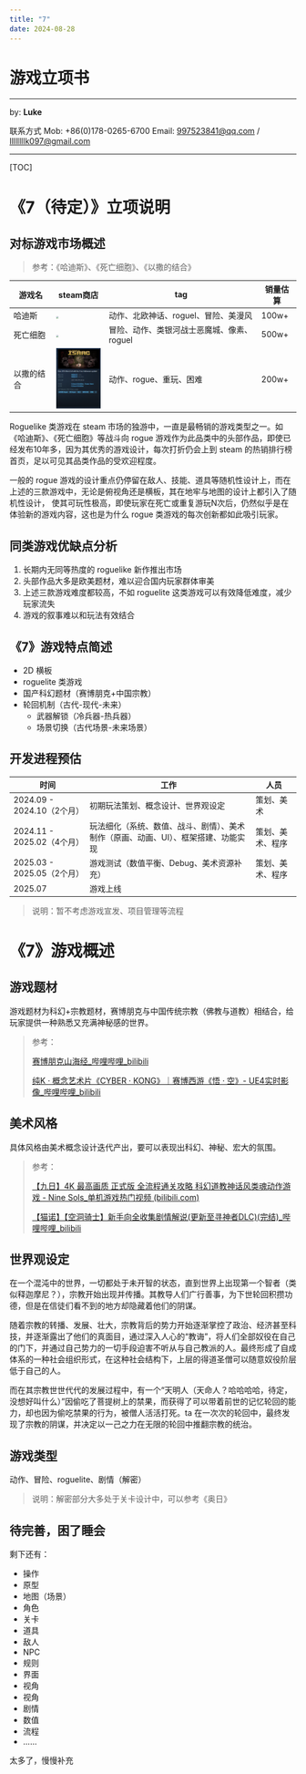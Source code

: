 ```yaml
---
title: "7"
date: 2024-08-28
---
```




# 游戏立项书

---

by: **Luke** 

联系方式
Mob: +86(0)178-0265-6700
Email: 997523841@qq.com / llllllllk097@gmail.com

---

[TOC]

# 《7（待定）》立项说明

## 对标游戏市场概述

> 参考：《哈迪斯》、《死亡细胞》、《以撒的结合》 



| 游戏名     | steam商店                                                    | tag                                        | 销量估算 |
| ---------- | ------------------------------------------------------------ | ------------------------------------------ | -------- |
| 哈迪斯     | <img src="https://997523841-1323914366.cos.ap-shanghai.myqcloud.com/20240828213607.png" style="zoom:25%;" /> | 动作、北欧神话、roguel、冒险、美漫风       | 100w+    |
| 死亡细胞   | <img src="https://997523841-1323914366.cos.ap-shanghai.myqcloud.com/20240828213812.png" style="zoom:25%;" /> | 冒险、动作、类银河战士恶魔城、像素、roguel | 500w+    |
| 以撒的结合 | <img src="https://raw.githubusercontent.com/lllllluke/PicGoWH/main/img/202408282204046.png" style="zoom:25%;" /> | 动作、rogue、重玩、困难                    | 200w+    |

Roguelike 类游戏在 steam 市场的独游中，一直是最畅销的游戏类型之一。如《哈迪斯》、《死亡细胞》等战斗向 rogue 游戏作为此品类中的头部作品，即使已经发布10年多，因为其优秀的游戏设计，每次打折仍会上到 steam 的热销排行榜首页，足以可见其品类作品的受欢迎程度。

一般的 rogue 游戏的设计重点仍停留在敌人、技能、道具等随机性设计上，而在上述的三款游戏中，无论是俯视角还是横板，其在地牢与地图的设计上都引入了随机性设计， 使其可玩性极高，即使玩家在死亡或重复游玩N次后，仍然似乎是在体验新的游戏内容，这也是为什么 rogue 类游戏的每次创新都如此吸引玩家。

## 同类游戏优缺点分析

1. 长期内无同等热度的 roguelike 新作推出市场
2. 头部作品大多是欧美题材，难以迎合国内玩家群体审美
3. 上述三款游戏难度都较高，不如 roguelite 这类游戏可以有效降低难度，减少玩家流失
4. 游戏的叙事难以和玩法有效结合

## 《7》游戏特点简述

- 2D 横板
- roguelite 类游戏
- 国产科幻题材（赛博朋克+中国宗教）
- 轮回机制（古代-现代-未来）
  - 武器解锁（冷兵器-热兵器）
  - 场景切换（古代场景-未来场景）

## 开发进程预估

| 时间                       | 工作                                                         | 人员             |
| -------------------------- | ------------------------------------------------------------ | ---------------- |
| 2024.09 - 2024.10（2个月） | 初期玩法策划、概念设计、世界观设定                           | 策划、美术       |
| 2024.11 - 2025.02（4个月） | 玩法细化（系统、数值、战斗、剧情）、美术制作（原画、动画、UI）、框架搭建、功能实现 | 策划、美术、程序 |
| 2025.03 - 2025.05（2个月） | 游戏测试（数值平衡、Debug、美术资源补充）                    | 策划、美术、程序 |
| 2025.07                    | 游戏上线                                                     |                  |

> 说明：暂不考虑游戏宣发、项目管理等流程

# 《7》游戏概述

## 游戏题材

游戏题材为科幻+宗教题材，赛博朋克与中国传统宗教（佛教与道教）相结合，给玩家提供一种熟悉又充满神秘感的世界。

> 参考：
>
> [赛博朋克山海经_哔哩哔哩_bilibili](https://www.bilibili.com/video/BV11741167eC/?spm_id_from=333.788.recommend_more_video.0&vd_source=cf72d83983c768dff50c2386f2be92f4)
>
> [纯K · 概念艺术片《CYBER · KONG》｜赛博西游《悟 · 空》- UE4实时影像_哔哩哔哩_bilibili](https://www.bilibili.com/video/BV15g41157gB/?spm_id_from=333.788.recommend_more_video.2&vd_source=cf72d83983c768dff50c2386f2be92f4)

## 美术风格

具体风格由美术概念设计迭代产出，要可以表现出科幻、神秘、宏大的氛围。

> 参考：
>
> [【九日】4K 最高画质 正式版 全流程通关攻略 科幻道教神话风类魂动作游戏 - Nine Sols_单机游戏热门视频 (bilibili.com)](https://www.bilibili.com/video/BV18s421G74g/?spm_id_from=333.337.search-card.all.click&vd_source=cf72d83983c768dff50c2386f2be92f4)
>
> [【猫诺】【空洞骑士】新手向全收集剧情解说(更新至寻神者DLC)(完结)_哔哩哔哩_bilibili](https://www.bilibili.com/video/BV1as411T7tR/?spm_id_from=333.337.search-card.all.click&vd_source=cf72d83983c768dff50c2386f2be92f4)

## 世界观设定

在一个混沌中的世界，一切都处于未开智的状态，直到世界上出现第一个智者（类似释迦摩尼？），宗教开始出现并传播。其教导人们广行善事，为下世轮回积攒功德，但是在信徒们看不到的地方却隐藏着他们的阴谋。

随着宗教的转播、发展、壮大，宗教背后的势力开始逐渐掌控了政治、经济甚至科技，并逐渐露出了他们的真面目，通过深入人心的“教诲”，将人们全部奴役在自己的门下，并通过自己势力的一切手段迫害不听从与自己教派的人。最终形成了自成体系的一种社会组织形式，在这种社会结构下，上层的得道圣僧可以随意奴役阶层低于自己的人。

而在其宗教世世代代的发展过程中，有一个“天明人（天命人？哈哈哈哈，待定，没想好叫什么）”因偷吃了菩提树上的禁果，而获得了可以带着前世的记忆轮回的能力，却也因为偷吃禁果的行为，被僧人活活打死。ta 在一次次的轮回中，最终发现了宗教的阴谋，并决定以一己之力在无限的轮回中推翻宗教的统治。

## 游戏类型

动作、冒险、roguelite、剧情（解密）

> 说明：解密部分大多处于关卡设计中，可以参考《奥日》

## 待完善，困了睡会

剩下还有：

- 操作
- 原型
- 地图（场景）
- 角色
- 关卡
- 道具
- 敌人
- NPC
- 规则
- 界面
- 视角
- 视角
- 剧情
- 数值
- 流程
- ......

太多了，慢慢补充









